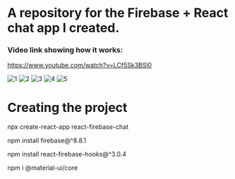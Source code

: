 # A repository for the Firebase + React chat app I created.

### Video link showing how it works:
https://www.youtube.com/watch?v=LCf5Sk3BSl0

![1](https://user-images.githubusercontent.com/35077695/147523013-555ea843-3070-4339-972f-4c88498e00c2.PNG)
![2](https://user-images.githubusercontent.com/35077695/147523024-cef82efb-330b-4fcc-b733-7742ca4e93f8.PNG)
![3](https://user-images.githubusercontent.com/35077695/147523029-d66feef4-f1cf-4b59-beef-06febaf3ba66.PNG)
![4](https://user-images.githubusercontent.com/35077695/147523422-5ad80e85-5eb1-4b6f-a38a-00c164c14532.png)
![5](https://user-images.githubusercontent.com/35077695/147523424-8aa74dfc-8ad9-41b4-a4ea-f061a96ed64d.PNG)

# Creating the project

npx create-react-app react-firebase-chat

npm install firebase@^8.8.1

npm install react-firebase-hooks@^3.0.4

npm i @material-ui/core
